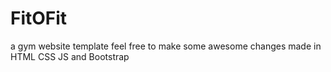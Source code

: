 # FitOFit
a gym website template 
feel free to make some awesome changes 
made in HTML CSS JS and Bootstrap

